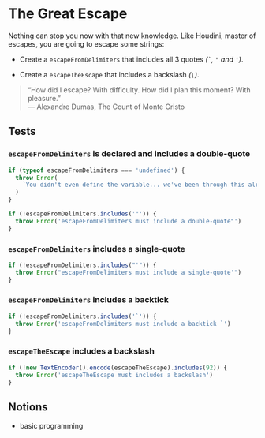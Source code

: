 # The Great Escape

Nothing can stop you now with that new knowledge. Like Houdini, master of
escapes, you are going to escape some strings:

- Create a `escapeFromDelimiters` that includes all 3 quotes _(`` ` ``, `"` and
  `'`)_.

- Create a `escapeTheEscape` that includes a backslash _(`\`)_.

> “How did I escape? With difficulty. How did I plan this moment? With
> pleasure.” \
> ― Alexandre Dumas, The Count of Monte Cristo

## Tests

### `escapeFromDelimiters` is declared and includes a double-quote

```js
if (typeof escapeFromDelimiters === 'undefined') {
  throw Error(
    `You didn't even define the variable... we've been through this already !`,
  )
}

if (!escapeFromDelimiters.includes('"')) {
  throw Error('escapeFromDelimiters must include a double-quote"')
}
```

### `escapeFromDelimiters` includes a single-quote

```js
if (!escapeFromDelimiters.includes("'")) {
  throw Error("escapeFromDelimiters must include a single-quote'")
}
```

### `escapeFromDelimiters` includes a backtick

```js
if (!escapeFromDelimiters.includes('`')) {
  throw Error('escapeFromDelimiters must include a backtick `')
}
```

### `escapeTheEscape` includes a backslash

```js
if (!new TextEncoder().encode(escapeTheEscape).includes(92)) {
  throw Error('escapeTheEscape must includes a backslash')
}
```

## Notions

- basic programming
